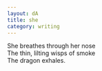 ```yaml
---
layout: dA
title: she
category: writing
---
```


She breathes through her nose <br />
The thin, lilting wisps of smoke <br />
The dragon exhales.
